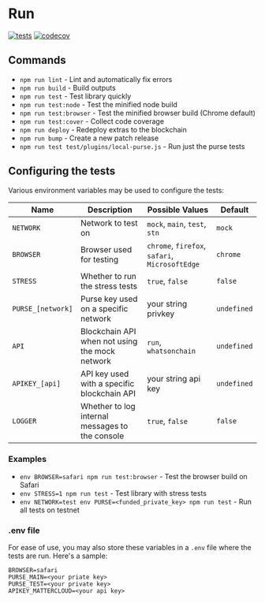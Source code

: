 # Run

[![tests](https://github.com/runonbitcoin/run/workflows/tests/badge.svg)](https://github.com/runonbitcoin/run/actions) [![codecov](https://codecov.io/gh/runonbitcoin/run/branch/master/graph/badge.svg?token=VPXTBV9CQP)](https://codecov.io/gh/runonbitcoin/run)

## Commands

- `npm run lint` - Lint and automatically fix errors
- `npm run build` - Build outputs
- `npm run test` - Test library quickly
- `npm run test:node` - Test the minified node build
- `npm run test:browser` - Test the minified browser build (Chrome default)
- `npm run test:cover` - Collect code coverage
- `npm run deploy` - Redeploy extras to the blockchain
- `npm run bump` - Create a new patch release
- `npm run test test/plugins/local-purse.js` - Run just the purse tests

## Configuring the tests

Various environment variables may be used to configure the tests:

| Name              | Description                                     | Possible Values                                | Default     |
|-------------------|-------------------------------------------------|------------------------------------------------|-------------|
| `NETWORK`         | Network to test on                              | `mock`, `main`, `test`, `stn`                  | `mock`      |
| `BROWSER`         | Browser used for testing                        | `chrome`, `firefox`, `safari`, `MicrosoftEdge` | `chrome`    |
| `STRESS`          | Whether to run the stress tests                 | `true`, `false`                                | `false`     |
| `PURSE_[network]` | Purse key used on a specific network            | your string privkey                            | `undefined` |
| `API`             | Blockchain API when not using the mock network  | `run`, `whatsonchain`                          | `undefined` |
| `APIKEY_[api]`    | API key used with a specific blockchain API     | your string api key                            | `undefined` |
| `LOGGER`          | Whether to log internal messages to the console | `true`, `false`                                | `false`     |

### Examples

- `env BROWSER=safari npm run test:browser` - Test the browser build on Safari
- `env STRESS=1 npm run test` - Test library with stress tests
- `env NETWORK=test env PURSE=<funded_private_key> npm run test` - Run all tests on testnet

### .env file

For ease of use, you may also store these variables in a `.env` file where the tests are run. Here's a sample:

```
BROWSER=safari
PURSE_MAIN=<your priate key>
PURSE_TEST=<your private key>
APIKEY_MATTERCLOUD=<your api key>
```